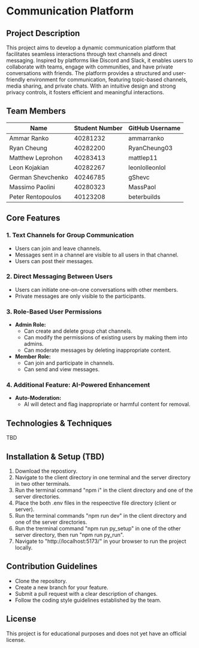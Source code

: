 # Communication Platform

## Project Description

This project aims to develop a dynamic communication platform that facilitates seamless interactions through text channels and direct messaging. Inspired by platforms like Discord and Slack, it enables users to collaborate with teams, engage with communities, and have private conversations with friends. The platform provides a structured and user-friendly environment for communication, featuring topic-based channels, media sharing, and private chats. With an intuitive design and strong privacy controls, it fosters efficient and meaningful interactions.

## Team Members

| Name              | Student Number | GitHub Username |
| ----------------- | -------------- | --------------- |
| Ammar Ranko       | 40281232       | ammarranko      |
| Ryan Cheung       | 40282200       | RyanCheung03    |
| Matthew Leprohon  | 40283413       | mattlep11       |
| Leon Kojakian     | 40282267       | leonlolleonlol  |
| German Shevchenko | 40246785       | gShevc          |
| Massimo Paolini   | 40280323       | MassPaol        |
| Peter Rentopoulos | 40123208       | beterbuilds     |

## Core Features

### 1. Text Channels for Group Communication

- Users can join and leave channels.
- Messages sent in a channel are visible to all users in that channel.
- Users can post their messages.

### 2. Direct Messaging Between Users

- Users can initiate one-on-one conversations with other members.
- Private messages are only visible to the participants.

### 3. Role-Based User Permissions

- **Admin Role:**
  - Can create and delete group chat channels.
  - Can modify the permissions of existing users by making them into admins.
  - Can moderate messages by deleting inappropriate content.
- **Member Role:**
  - Can join and participate in channels.
  - Can send and view messages.

### 4. Additional Feature: AI-Powered Enhancement

- **Auto-Moderation:**
  - AI will detect and flag inappropriate or harmful content for removal.

## Technologies & Techniques
TBD

## Installation & Setup (TBD)

1. Download the repostiory.
2. Navigate to the client directory in one terminal and the server directory in two other terminals.
3. Run the terminal command "npm i" in the client directory and one of the server directories.
4. Place the both .env files in the respeective file directory (client or server).
5. Run the terminal commands "npm run dev" in the client directory and one of the server directories.
6. Run the trerminal command "npm run py_setup" in one of the other server directory, then run "npm run py_run".
7. Navigate to "http://localhost:5173/" in your browser to run the project locally.

## Contribution Guidelines

- Clone the repository.
- Create a new branch for your feature.
- Submit a pull request with a clear description of changes.
- Follow the coding style guidelines established by the team.

## License

This project is for educational purposes and does not yet have an official license.


